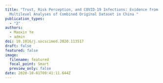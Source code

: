 ```yaml
---
title: "Trust, Risk Perception, and COVID-19 Infections: Evidence from
  Multilevel Analyses of Combined Original Dataset in China "
publication_types:
  - "2"
authors:
  - Maoxin Ye
  - admin
doi: 10.1016/j.socscimed.2020.113517
draft: false
featured: false
image:
  filename: featured
  focal_point: Smart
  preview_only: false
date: 2020-10-01T09:41:11.644Z
---
```

